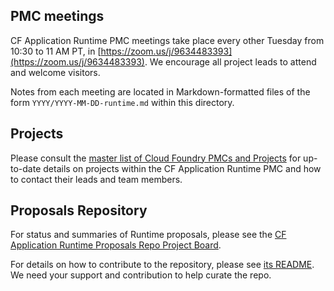 ## PMC meetings

CF Application Runtime PMC meetings take place every other Tuesday from 10:30 to 11 AM PT, in [https://zoom.us/j/9634483393](https://zoom.us/j/9634483393). We encourage all project leads to attend and welcome visitors.

Notes from each meeting are located in Markdown-formatted files of the form `YYYY/YYYY-MM-DD-runtime.md` within this directory.


## Projects

Please consult the [master list of Cloud Foundry PMCs and Projects](https://docs.google.com/spreadsheets/d/1hg0EA3aB9wiCq8SgCU90ft4qrHvczsUjK0W_31APWxM/edit) for up-to-date details on projects within the CF Application Runtime PMC and how to contact their leads and team members.


## Proposals Repository

For status and summaries of Runtime proposals, please see the [CF Application Runtime Proposals Repo Project Board](https://github.com/cloudfoundry/cfar-proposals/projects/1).

For details on how to contribute to the repository, please see [its README](https://github.com/cloudfoundry/cfar-proposals).
We need your support and contribution to help curate the repo. 

